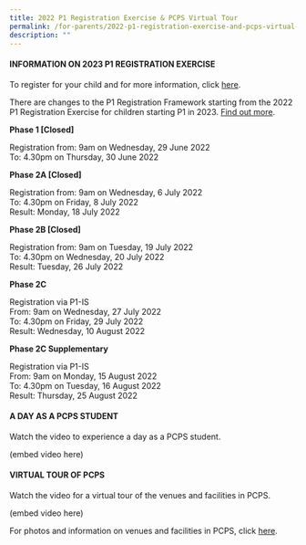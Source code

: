 ```yaml
---
title: 2022 P1 Registration Exercise & PCPS Virtual Tour
permalink: /for-parents/2022-p1-registration-exercise-and-pcps-virtual-tour/
description: ""
---
```

#### INFORMATION ON 2023 P1 REGISTRATION EXERCISE

To register for your child and for more information, click [here](https://www.moe.gov.sg/primary/p1-registration/how-to-register).

  
There are changes to the P1 Registration Framework starting from the 2022 P1 Registration Exercise for children starting P1 in 2023. [Find out more](https://www.moe.gov.sg/primary/p1-registration/changes-to-p1-registration).  

  

  

**Phase 1 \[Closed\]**

Registration from: 9am on Wednesday, 29 June 2022   
To: 4.30pm on Thursday, 30 June 2022

 

**Phase 2A \[Closed\]**

Registration from: 9am on Wednesday, 6 July 2022   
To: 4.30pm on Friday, 8 July 2022   
Result: Monday, 18 July 2022
  

**Phase 2B \[Closed\]**

Registration from: 9am on Tuesday, 19 July 2022   
To: 4.30pm on Wednesday, 20 July 2022   
Result: Tuesday, 26 July 2022

  

**Phase 2C**

Registration via P1-IS   
From: 9am on Wednesday, 27 July 2022   
To: 4.30pm on Friday, 29 July 2022   
Result: Wednesday, 10 August 2022

 
**Phase 2C Supplementary**

Registration via P1-IS   
From: 9am on Monday, 15 August 2022   
To: 4.30pm on Tuesday, 16 August 2022   
Result: Thursday, 25 August 2022



#### A DAY AS A PCPS STUDENT

Watch the video to experience a day as a PCPS student.

(embed video here)

#### VIRTUAL TOUR OF PCPS 

Watch the video for a virtual tour of the venues and facilities in PCPS.

(embed video here)

For photos and information on venues and facilities in PCPS, click [here](/about-pcps/our-facilities).